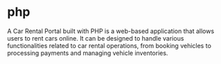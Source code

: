# php
A Car Rental Portal built with PHP is a web-based application that allows users to rent cars online. It can be designed to handle various functionalities related to car rental operations, from booking vehicles to processing payments and managing vehicle inventories.
